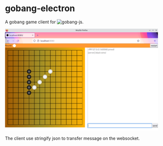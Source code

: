 # gobang-electron

A gobang game client for ![gobang-js](https://github.com/lusterofgem/gobang-js).

![preview](https://github.com/lusterofgem/gobang-electron/blob/main/assets/images/preview.png)

The client use stringify json to transfer message on the websocket.
